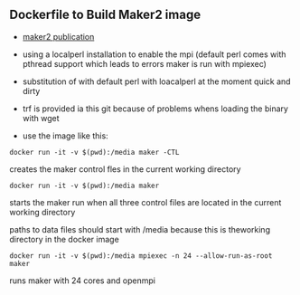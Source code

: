 ## Dockerfile to Build Maker2 image

* [maker2 publication](https://bmcbioinformatics.biomedcentral.com/articles/10.1186/1471-2105-12-491)

* using a localperl installation to enable the mpi (default perl comes with pthread support which leads to errors maker is run with mpiexec)
* substitution of with default perl with loacalperl at the moment quick and dirty
* trf is provided ia this git because of problems whens loading the binary with wget

* use the image like this:

```
docker run -it -v $(pwd):/media maker -CTL
```

creates the maker control fles in the current working directory

```
docker run -it -v $(pwd):/media maker

```
starts the maker run when all three control files are located in the current working directory

paths to data files should start with /media because this is theworking directory in the docker image


```
docker run -it -v $(pwd):/media mpiexec -n 24 --allow-run-as-root maker

 ```

 runs maker with 24 cores and openmpi
